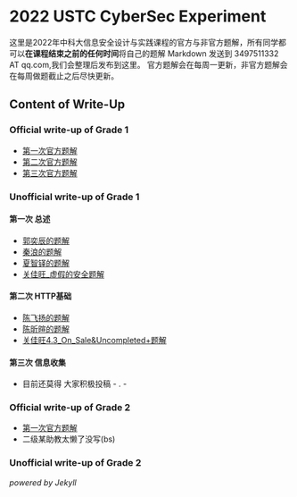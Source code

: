 # 2022 USTC CyberSec Experiment
这里是2022年中科大信息安全设计与实践课程的官方与非官方题解，所有同学都可以**在课程结束之前的任何时间**将自己的题解 Markdown 发送到 3497511332 AT qq.com,我们会整理后发布到这里。 官方题解会在每周一更新，非官方题解会在每周做题截止之后尽快更新。

## Content of Write-Up
### Official write-up of Grade 1
- [第一次官方题解](./officialwp1/20220321)
- [第二次官方题解](./officialwp1/20220328)
- [第三次官方题解](./officialwp1/20220402)
### Unofficial write-up of Grade 1
#### 第一次 总述
- [郭奕辰的题解](./unofficialwp1/1/guoyichen)
- [秦浪的题解](./unofficialwp1/1/qinlang)
- [夏智铎的题解](./unofficialwp1/1/xiazhiduo)
- [关佳旺_虚假的安全题解](./unofficialwp1/1/guanjiawang)
#### 第二次 HTTP基础
- [陈飞扬的题解](./unofficialwp1/2/chenfeiyang)
- [陈昕暄的题解](./unofficialwp1/2/chenxinxuan)
- [关佳旺4.3_On_Sale&Uncompleted+题解](./unofficialwp1/2/guanjiawang)

#### 第三次 信息收集

- 目前还莫得 大家积极投稿 - . -

### Official write-up of Grade 2
- [第一次官方题解](./officialwp2/20220321)
- 二级某助教太懒了没写(bs)
### Unofficial write-up of Grade 2

_powered by Jekyll_

